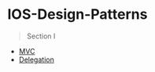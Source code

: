 # IOS-Design-Patterns

> Section I
* [MVC](https://github.com/egorskikh/IOS-Design-Patterns/blob/main/Section%201/1.%20MVC/FundamentalDesignPatterns.xcworkspace/FundamentalDesignPatterns.playground/Pages/Model-View-Controller.xcplaygroundpage/Contents.swift)
* [Delegation](https://github.com/egorskikh/IOS-Design-Patterns/blob/main/Section%201/2.%20Delegation/FundamentalDesignPatterns.xcworkspace/FundamentalDesignPatterns.playground/Pages/Delegation.xcplaygroundpage/Contents.swift)

